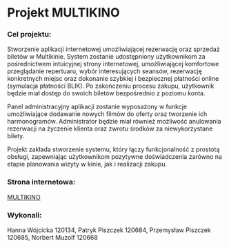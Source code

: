 # Projekt MULTIKINO

<h3>Cel projektu:</h3>
<p>Stworzenie aplikacji internetowej umożliwiającej rezerwację oraz sprzedaż biletów w Multikinie. 
System zostanie udostępniony użytkownikom za pośrednictwem intuicyjnej strony internetowej, umożliwiającej komfortowe przeglądanie repertuaru, wybór interesujących seansów, rezerwację konkretnych miejsc oraz dokonanie szybkiej i bezpiecznej płatności online (symulacja płatności BLIK). Po zakończeniu procesu zakupu, użytkownik będzie miał dostęp do swoich biletów bezpośrednio z poziomu konta.

Panel administracyjny aplikacji zostanie wyposażony w funkcje umożliwiające dodawanie nowych filmów do oferty oraz tworzenie ich harmonogramów. Administrator będzie miał również możliwość anulowania rezerwacji na życzenie klienta oraz zwrotu środków za niewykorzystane bilety.

Projekt zakłada stworzenie systemu, który łączy funkcjonalność z prostotą obsługi, zapewniając użytkownikom pozytywne doświadczenia zarówno na etapie planowania wizyty w kinie, jak i realizacji zakupu.</p>
<h3>Strona internetowa:</h3>
<a href="https://multikino.kesug.com/" target="_blank">MULTIKINO</a>
<br>
<h3>Wykonali:</h3>
Hanna Wójcicka 120134, Patryk Piszczek 120684, Przemysław Piszczek 120685, Norbert Muzolf 120668

